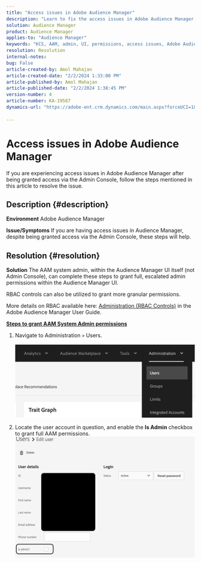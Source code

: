 ```yaml
---
title: "Access issues in Adobe Audience Manager"
description: "Learn to fix the access issues in Adobe Audience Manager."
solution: Audience Manager
product: Audience Manager
applies-to: "Audience Manager"
keywords: "KCS, AAM, admin, UI, permissions, access issues, Adobe Audience Manager, How To"
resolution: Resolution
internal-notes: 
bug: False
article-created-by: Amol Mahajan
article-created-date: "2/2/2024 1:33:00 PM"
article-published-by: Amol Mahajan
article-published-date: "2/2/2024 1:38:45 PM"
version-number: 4
article-number: KA-19587
dynamics-url: "https://adobe-ent.crm.dynamics.com/main.aspx?forceUCI=1&pagetype=entityrecord&etn=knowledgearticle&id=8ecad68e-cfc1-ee11-9079-6045bd006704"

---
```

# Access issues in Adobe Audience Manager


If you are experiencing access issues in Adobe Audience Manager after being granted access via the Admin Console, follow the steps mentioned in this article to resolve the issue.

## Description {#description}


<b>Environment</b>
 Adobe Audience Manager

<b>Issue/Symptoms</b>
 If you are having access issues in Audience Manager, despite being granted access via the Admin Console, these steps will help.


## Resolution {#resolution}


<b>Solution</b>
The AAM system admin, within the Audience Manager UI itself (not Admin Console), can complete these steps to grant full, escalated admin permissions within the Audience Manager UI.

RBAC controls can also be utilized to grant more granular permissions.

More details on RBAC available here: [Administration (RBAC Controls)](https://experienceleague.adobe.com/docs/audience-manager/user-guide/features/administration/administration-overview.html?lang=en) in the Adobe Audience Manager User Guide.

<u><b>Steps to grant AAM System Admin permissions</b></u>

1. Navigate to Administration `>`  Users.

    ![](assets/0c4ffacf-e9d5-ec11-a7b5-000d3a37750e.png)
2. Locate the user account in question, and enable the <b>Is Admin</b> checkbox to grant full AAM permissions.![](assets/07c16ce8-e9d5-ec11-a7b5-000d3a37750e.png)

